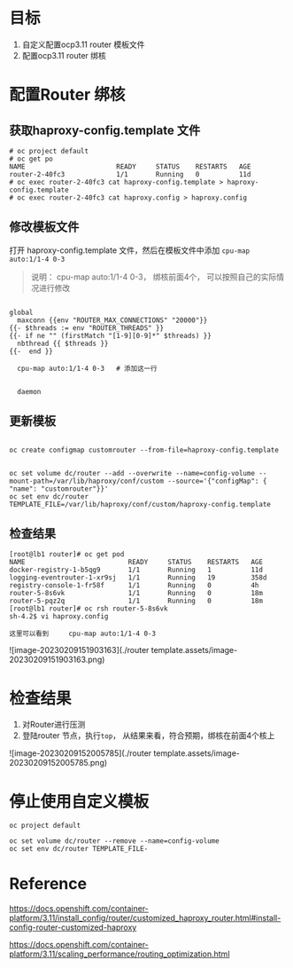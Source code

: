 

# 目标

1. 自定义配置ocp3.11 router 模板文件
2. 配置ocp3.11 router 绑核



# 配置Router 绑核



## 获取haproxy-config.template 文件



```
# oc project default 
# oc get po
NAME                       READY     STATUS    RESTARTS   AGE
router-2-40fc3             1/1       Running   0          11d
# oc exec router-2-40fc3 cat haproxy-config.template > haproxy-config.template
# oc exec router-2-40fc3 cat haproxy.config > haproxy.config
```



## 修改模板文件

打开 haproxy-config.template 文件，然后在模板文件中添加 `cpu-map auto:1/1-4 0-3` 

> 说明： cpu-map auto:1/1-4 0-3， 绑核前面4个， 可以按照自己的实际情况进行修改

```

global
  maxconn {{env "ROUTER_MAX_CONNECTIONS" "20000"}}
{{- $threads := env "ROUTER_THREADS" }}
{{- if ne "" (firstMatch "[1-9][0-9]*" $threads) }}
  nbthread {{ $threads }}
{{-  end }}

  cpu-map auto:1/1-4 0-3   # 添加这一行


  daemon
```



## 更新模板



```

oc create configmap customrouter --from-file=haproxy-config.template


oc set volume dc/router --add --overwrite --name=config-volume --mount-path=/var/lib/haproxy/conf/custom --source='{"configMap": { "name": "customrouter"}}' 
oc set env dc/router TEMPLATE_FILE=/var/lib/haproxy/conf/custom/haproxy-config.template

```



## 检查结果



```
[root@lb1 router]# oc get pod
NAME                          READY     STATUS    RESTARTS   AGE
docker-registry-1-b5qg9       1/1       Running   1          11d
logging-eventrouter-1-xr9sj   1/1       Running   19         358d
registry-console-1-fr58f      1/1       Running   0          4h
router-5-8s6vk                1/1       Running   0          18m
router-5-pqz2q                1/1       Running   0          18m
[root@lb1 router]# oc rsh router-5-8s6vk
sh-4.2$ vi haproxy.config

这里可以看到     cpu-map auto:1/1-4 0-3
```

![image-20230209151903163](./router template.assets/image-20230209151903163.png)





# 检查结果

1. 对Router进行压测
2. 登陆router 节点，执行`top`， 从结果来看，符合预期，绑核在前面4个核上 

![image-20230209152005785](./router template.assets/image-20230209152005785.png)



# 停止使用自定义模板



```
oc project default 

oc set volume dc/router --remove --name=config-volume
oc set env dc/router TEMPLATE_FILE-
```





# Reference

https://docs.openshift.com/container-platform/3.11/install_config/router/customized_haproxy_router.html#install-config-router-customized-haproxy

https://docs.openshift.com/container-platform/3.11/scaling_performance/routing_optimization.html